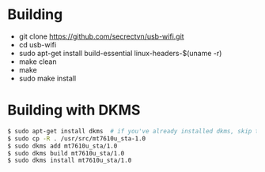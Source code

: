 

# Building
- git clone https://github.com/secrectvn/usb-wifi.git
- cd usb-wifi
- sudo apt-get install build-essential linux-headers-$(uname -r)
- make clean
- make
- sudo make install

# Building with DKMS
```bash
$ sudo apt-get install dkms  # if you've already installed dkms, skip this step.
$ sudo cp -R . /usr/src/mt7610u_sta-1.0
$ sudo dkms add mt7610u_sta/1.0
$ sudo dkms build mt7610u_sta/1.0
$ sudo dkms install mt7610u_sta/1.0
```

